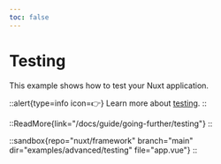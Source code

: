 ```yaml
---
toc: false
---
```


# Testing

This example shows how to test your Nuxt application.

::alert{type=info icon=👉}
Learn more about [testing](/docs/guide/going-further/testing).
::

::ReadMore{link="/docs/guide/going-further/testing"}
::

::sandbox{repo="nuxt/framework" branch="main" dir="examples/advanced/testing" file="app.vue"}
::
